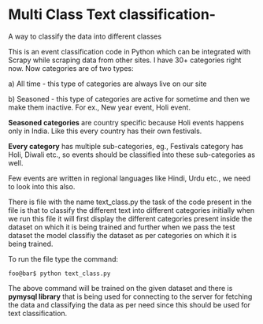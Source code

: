 # Multi Class Text classification-
A way to classify the data into different classes

This is an event classification code in Python which can be integrated with Scrapy while scraping data from other sites. 
I have 30+ categories right now. 
Now categories are of two types:

a) All time - this type of categories are always live on our site 

b) Seasoned - this type of categories are active for sometime and then we make them inactive. For ex., New year event, Holi event.

**Seasoned categories** are country specific because Holi events happens only in India. Like this every country has their own festivals.

**Every category** has multiple sub-categories, eg., Festivals category has Holi, Diwali etc., so events should be classified into these sub-categories as well.

Few events are written in regional languages like Hindi, Urdu etc., we need to look into this also.

There is file with the name text_class.py the task of the code present in the file is that to classify the different text into different categories initially when we run this file it will first display the different categories present inside the dataset on which it is being trained and further when we pass the test dataset the model classifiy the dataset as per categories on which it is being trained.

To run the file type the command:
```
foo@bar$ python text_class.py
```

The above command will be trained on the given dataset and there is **pymysql library** that is being used for connecting to the server for fetching the data and classifying the data as per need since this should be used for text classification.
